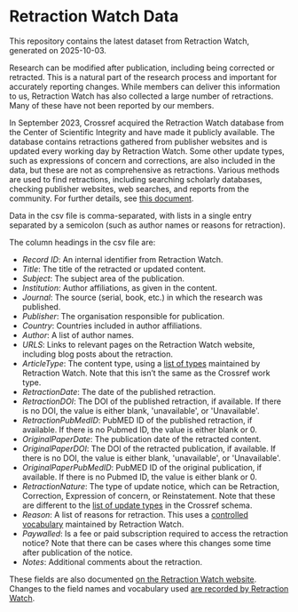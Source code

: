 # Retraction Watch Data

This repository contains the latest dataset from Retraction Watch, generated on 2025-10-03.

Research can be modified after publication, including being corrected or retracted. This is a natural part of the research process and important for accurately reporting changes. While members can deliver this information to us, Retraction Watch has also collected a large number of retractions. Many of these have not been reported by our members.

In September 2023, Crossref acquired the Retraction Watch database from the Center of Scientific Integrity and have made it publicly available. The database contains retractions gathered from publisher websites and is updated every working day by Retraction Watch. Some other update types, such as expressions of concern and corrections, are also included in the data, but these are not as comprehensive as retractions. Various methods are used to find retractions, including searching scholarly databases, checking publisher websites, web searches, and reports from the community. For further details, see [this document](https://retractionwatch.com/wp-content/uploads/2023/12/Building-The-Database.pdf).

Data in the csv file is comma-separated, with lists in a single entry separated by a semicolon (such as author names or reasons for retraction).

The column headings in the csv file are:

- _Record ID_: An internal identifier from Retraction Watch.
- _Title_: The title of the retracted or updated content.
- _Subject_: The subject area of the publication.
- _Institution_: Author affiliations, as given in the content.
- _Journal_: The source (serial, book, etc.) in which the research was published.
- _Publisher_: The organisation responsible for publication.
- _Country_: Countries included in author affiliations.
- _Author_: A list of author names.
- _URLS_: Links to relevant pages on the Retraction Watch website, including blog posts about the retraction.
- _ArticleType_: The content type, using a [list of types](https://retractionwatch.com/retraction-watch-database-user-guide/retraction-watch-database-user-guide-appendix-c-article-types/) maintained by Retraction Watch. Note that this isn’t the same as the Crossref work type.
- _RetractionDate_: The date of the published retraction.
- _RetractionDOI_: The DOI of the published retraction, if available. If there is no DOI, the value is either blank, 'unavailable', or 'Unavailable'.
- _RetractionPubMedID_: PubMED ID of the published retraction, if available. If there is no Pubmed ID, the value is either blank or 0.
- _OriginalPaperDate_: The publication date of the retracted content.
- _OriginalPaperDOI_: The DOI of the retracted publication, if available. If there is no DOI, the value is either blank, 'unavailable', or 'Unavailable'.
- _OriginalPaperPubMedID_: PubMED ID of the original publication, if available. If there is no Pubmed ID, the value is either blank or 0.
- _RetractionNature_: The type of update notice, which can be Retraction, Correction, Expression of concern, or Reinstatement. Note that these are different to the [list of update types](/crossmark/participating-in-crossmark/#00279) in the Crossref schema.
- _Reason_: A list of reasons for retraction. This uses a [controlled vocabulary](https://retractionwatch.com/retraction-watch-database-user-guide/retraction-watch-database-user-guide-appendix-b-reasons/) maintained by Retraction Watch.
- _Paywalled_: Is a fee or paid subscription required to access the retraction notice? Note that there can be cases where this changes some time after publication of the notice.
- _Notes_: Additional comments about the retraction.

These fields are also documented [on the Retraction Watch website](https://retractionwatch.com/retraction-watch-database-user-guide/retraction-watch-database-user-guide-appendix-a-fields/).  Changes to the field names and vocabulary used [are recorded by Retraction Watch](https://retractionwatch.com/retraction-watch-database-user-guide/retraction-watch-database-user-guide-appendix-d-changes/).